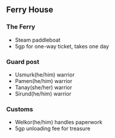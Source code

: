 ## Ferry House

### The Ferry
- Steam paddleboat
- 5gp for one-way ticket, takes one day

### Guard post
- Usmurk(he/him) warrior
- Pamen(he/him) warrior
- Tanay(she/her) warrior
- Sirund(he/him) warrior

### Customs
- Welkor(he/him) handles paperwork
- 5gp unloading fee for treasure
